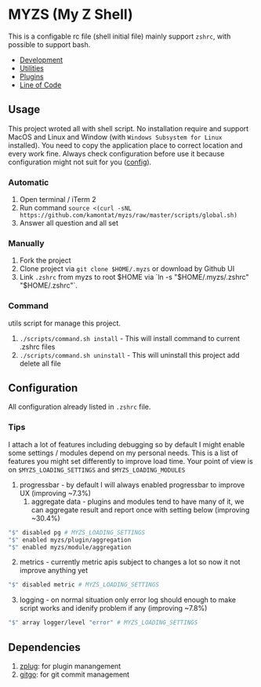 # MYZS (My Z Shell)

This is a configable rc file (shell initial file) mainly support `zshrc`, with possible to support bash.

- [Development](./docs/DEV.md)
- [Utilities](./docs/README_UTILS.md)
- [Plugins](./docs/README_PLUGINS.md)
- [Line of Code](./docs/LOC.md)

## Usage

This project wroted all with shell script. 
No installation require and support MacOS and Linux and Window (with `Windows Subsystem for Linux` installed).
You need to copy the application place to correct location and every work fine. Always check configuration before use it because configuration might not suit for you ([config](#configuration)).

### Automatic

1. Open terminal / iTerm 2
2. Run command `source <(curl -sNL https://github.com/kamontat/myzs/raw/master/scripts/global.sh)`
3. Answer all question and all set

### Manually

1. Fork the project
2. Clone project via `git clone $HOME/.myzs` or download by Github UI
3. Link `.zshrc` from myzs to root $HOME via `ln -s "$HOME/.myzs/.zshrc" "$HOME/.zshrc"`.

### Command

utils script for manage this project.

1. `./scripts/command.sh install` - This will install command to current .zshrc files
2. `./scripts/command.sh uninstall` - This will uninstall this project add delete all file

## Configuration

All configuration already listed in `.zshrc` file.

### Tips

I attach a lot of features including debugging so by default I might enable some settings / modules depend on my personal needs. This is a list of features you might set differently to improve load time. Your point of view is on `$MYZS_LOADING_SETTINGS` and `$MYZS_LOADING_MODULES`

1. progressbar - by default I will always enabled progressbar to improve UX (improving ~7.3%)
   1. aggregate data - plugins and modules tend to have many of it, we can aggregate result and report once with setting below (improving ~30.4%)

```bash
"$" disabled pg # MYZS_LOADING_SETTINGS
"$" enabled myzs/plugin/aggregation
"$" enabled myzs/module/aggregation
```

2. metrics - currently metric apis subject to changes a lot so now it not improve anything yet

```bash
"$" disabled metric # MYZS_LOADING_SETTINGS
```

3. logging - on normal situation only error log should enough to make script works and idenify problem if any (improving ~7.8%)

```bash
"$" array logger/level "error" # MYZS_LOADING_SETTINGS
```

## Dependencies

1. [zplug](https://github.com/zplug/zplug): for plugin manangement
2. [gitgo](https://github.com/kamontat/gitgo): for git commit management
